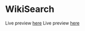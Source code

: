# WikiSearch
Live preview [here](https://wiki-searchbar.netlify.app/)
Live preview <a href="https://wiki-searchbar.netlify.app/" target="_blank">here</a>
